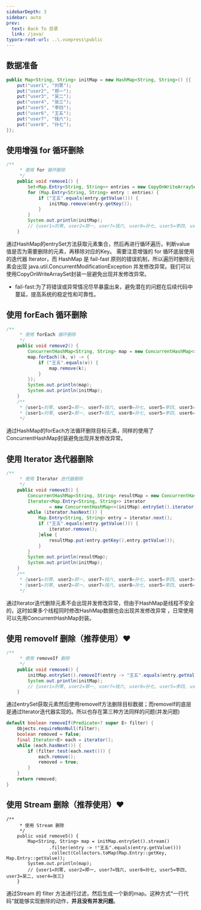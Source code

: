 ```yaml
---
sidebarDepth: 3
sidebar: auto
prev:
  text: Back To 目录
  link: /java/
typora-root-url: ..\.vuepress\public
---
```




## 数据准备

```java
public Map<String, String> initMap = new HashMap<String, String>() {{
    put("user1", "刘零");
    put("user2", "郑一");
    put("user3", "吴二");
    put("user4", "张三");
    put("user5", "李四");
    put("user6", "王五");
    put("user7", "钱六");
    put("user8", "孙七");
}};
```

## 使用增强 for 循环删除

```java
/**
     * 使用 for 循环删除
     */
    public void remove1() {
        Set<Map.Entry<String, String>> entries = new CopyOnWriteArraySet<>(initMap.entrySet());
        for (Map.Entry<String, String> entry : entries) {
            if ("王五".equals(entry.getValue())) {
                initMap.remove(entry.getKey());
            }
        }
        System.out.println(initMap);
        // {user1=刘零, user2=郑一, user7=钱六, user8=孙七, user5=李四, user3=吴二, user4=张三}
    }
```

通过HashMap的entrySet方法获取元素集合，然后再进行循环遍历，判断value值是否为需要删除的元素，再移除对应的Key。
需要注意增强的 for 循环底层使用的迭代器 Iterator，而 HashMap 是 fail-fast 原则的错误机制，所以遍历时删除元素会出现 java.util.ConcurrentModificationException 并发修改异常。我们可以使用CopyOnWriteArraySet封装一层避免出现并发修改异常。

- fail-fast:为了将错误或异常情况尽早暴露出来，避免潜在的问题在后续代码中蔓延，提高系统的稳定性和可靠性。

## 使用 forEach 循环删除

```java
/**
     * 使用 forEach 循环删除
     */
    public void remove2() {
        ConcurrentHashMap<String, String> map = new ConcurrentHashMap<>(initMap);
        map.forEach((k, v) -> {
            if ("王五".equals(v)) {
                map.remove(k);
            }
        });
        System.out.println(map);
        System.out.println(initMap);
    }
    /**
     * {user1=刘零, user2=郑一, user7=钱六, user8=孙七, user5=李四, user3=吴二, user4=张三}
     * {user1=刘零, user2=郑一, user7=钱六, user8=孙七, user5=李四, user6=王五, user3=吴二, user4=张三}
     */
```

通过HashMap的forEach方法循环删除目标元素，同样的使用了ConcurrentHashMap封装避免出现并发修改异常。



## 使用 Iterator 迭代器删除

```java
/**
     * 使用 Iterator 迭代器删除
     */
    public void remove3() {
        ConcurrentHashMap<String, String> resultMap = new ConcurrentHashMap<>();
        Iterator<Map.Entry<String, String>> iterator
                = new ConcurrentHashMap<>(initMap).entrySet().iterator();
        while (iterator.hasNext()) {
            Map.Entry<String, String> entry = iterator.next();
            if ("王五".equals(entry.getValue())) {
                iterator.remove();
            }else {
                resultMap.put(entry.getKey(),entry.getValue());
            }
        }
        System.out.println(resultMap);
        System.out.println(initMap);
    }
    /**
     * {user1=刘零, user2=郑一, user7=钱六, user8=孙七, user5=李四, user3=吴二, user4=张三}
     * {user1=刘零, user2=郑一, user7=钱六, user8=孙七, user5=李四, user6=王五, user3=吴二, user4=张三}
     */
```

通过Iterator迭代删除元素不会出现并发修改异常，但由于HashMap是线程不安全的，这时如果多个线程同时修改HashMap数据也会出现并发修改异常 ，日常使用可以先用ConcurrentHashMap封装。

## 使用 removeIf 删除（推荐使用）❤️

```java
/**
     * 使用 removeIf 删除
     */
    public void remove4() {
        initMap.entrySet().removeIf(entry -> "王五".equals(entry.getValue()));
        System.out.println(initMap);
        // {user1=刘零, user2=郑一, user7=钱六, user8=孙七, user5=李四, user3=吴二, user4=张三}
    }
```

通过entrySet获取元素然后使用removeIf方法删除目标数据；而removeIf的底层是通过Iterator迭代器实现的。所以也存在第三种方法同样的问题(并发问题)

```java
default boolean removeIf(Predicate<? super E> filter) {
    Objects.requireNonNull(filter);
    boolean removed = false;
    final Iterator<E> each = iterator();
    while (each.hasNext()) {
        if (filter.test(each.next())) {
            each.remove();
            removed = true;
        }
    }
    return removed;
}
```

## 使用 Stream 删除（推荐使用）❤️

```
/**
     * 使用 Stream 删除
     */
    public void remove5() {
        Map<String, String> map = initMap.entrySet().stream()
                .filter(entry -> !"王五".equals(entry.getValue()))
                .collect(Collectors.toMap(Map.Entry::getKey, Map.Entry::getValue));
        System.out.println(map);
        // {user1=刘零, user2=郑一, user7=钱六, user8=孙七, user5=李四, user3=吴二, user4=张三}
    }
```

通过Stream 的 filter 方法进行过滤，然后生成一个新的map。这种方式“一行代码“就能够实现删除的动作，**并且没有并发问题**。